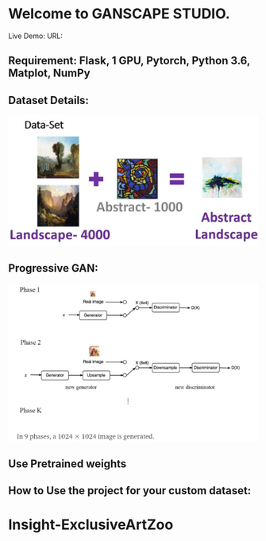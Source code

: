 
# Welcome to GANSCAPE STUDIO.

Live Demo:
URL: 

## Requirement:  Flask, 1 GPU, Pytorch, Python 3.6, Matplot, NumPy

## Dataset Details:

![Insight-ExclusiveArtZoo](Dataset.JPG)

## Progressive GAN:

![ProGAN](ProgressiveGAN.png)

## Use Pretrained weights

## How to Use the project for your custom dataset:


# Insight-ExclusiveArtZoo
